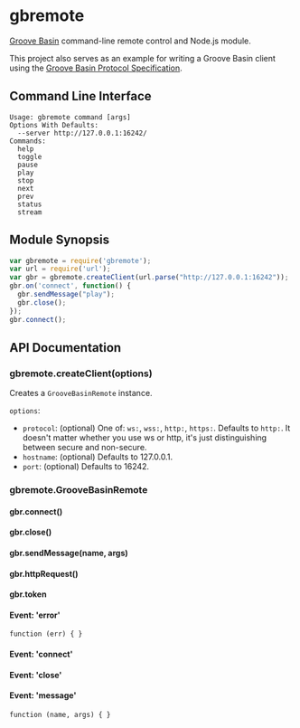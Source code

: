 # gbremote

[Groove Basin](https://github.com/andrewrk/groovebasin) command-line remote
control and Node.js module.

This project also serves as an example for writing a Groove Basin client using
the [Groove Basin Protocol Specification](https://github.com/andrewrk/groovebasin/blob/master/doc/protocol.md).

## Command Line Interface

```
Usage: gbremote command [args]
Options With Defaults:
  --server http://127.0.0.1:16242/
Commands:
  help
  toggle
  pause
  play
  stop
  next
  prev
  status
  stream
```

## Module Synopsis

```js
var gbremote = require('gbremote');
var url = require('url');
var gbr = gbremote.createClient(url.parse("http://127.0.0.1:16242"));
gbr.on('connect', function() {
  gbr.sendMessage("play");
  gbr.close();
});
gbr.connect();
```

## API Documentation

### gbremote.createClient(options)

Creates a `GrooveBasinRemote` instance.

`options`:

 * `protocol`: (optional) One of: `ws:`, `wss:`, `http:`, `https:`. Defaults to
   `http:`. It doesn't matter whether you use ws or http, it's just
   distinguishing between secure and non-secure.
 * `hostname`: (optional) Defaults to 127.0.0.1.
 * `port`: (optional) Defaults to 16242.

### gbremote.GrooveBasinRemote

#### gbr.connect()

#### gbr.close()

#### gbr.sendMessage(name, args)

#### gbr.httpRequest()

#### gbr.token

#### Event: 'error'

`function (err) { }`

#### Event: 'connect'

#### Event: 'close'

#### Event: 'message'

`function (name, args) { }`
